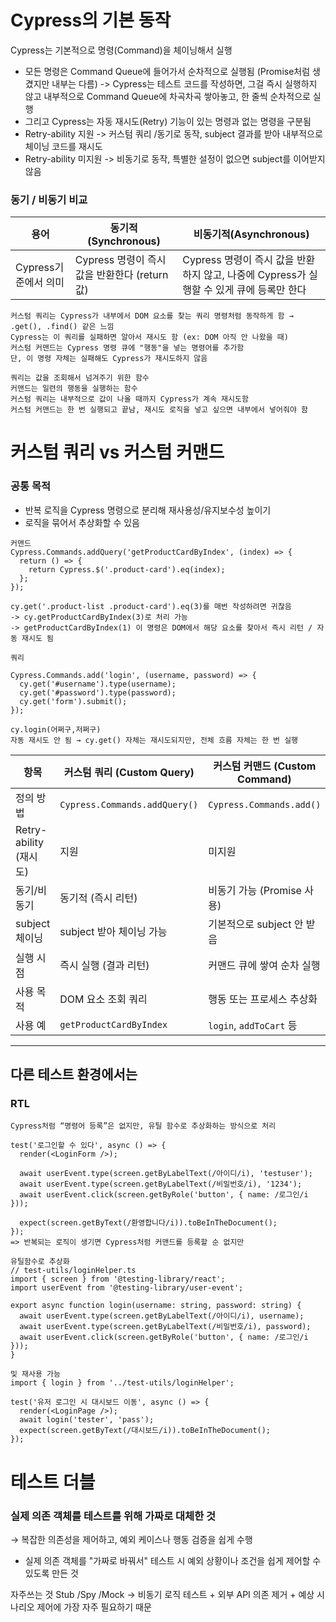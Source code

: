 # Cypress의 기본 동작

Cypress는 기본적으로 명령(Command)을 체이닝해서 실행

- 모든 명령은 Command Queue에 들어가서 순차적으로 실행됨 (Promise처럼 생겼지만 내부는 다름)
  -> Cypress는 테스트 코드를 작성하면, 그걸 즉시 실행하지 않고 내부적으로 Command Queue에 차곡차곡 쌓아놓고, 한 줄씩 순차적으로 실행
- 그리고 Cypress는 자동 재시도(Retry) 기능이 있는 명령과 없는 명령을 구분됨
- Retry-ability 지원 -> 커스텀 쿼리 /동기로 동작, subject 결과를 받아 내부적으로 체이닝 코드를 재시도
- Retry-ability 미지원 -> 비동기로 동작, 특별한 설정이 없으면 subject를 이어받지 않음

### 동기 / 비동기 비교

| 용어                 | 동기적(Synchronous)                           | 비동기적(Asynchronous)                                                                   |
| -------------------- | --------------------------------------------- | ---------------------------------------------------------------------------------------- |
| Cypress기준에서 의미 | Cypress 명령이 즉시 값을 반환한다 (return 값) | Cypress 명령이 즉시 값을 반환하지 않고, 나중에 Cypress가 실행할 수 있게 큐에 등록만 한다 |

```
커스텀 쿼리는 Cypress가 내부에서 DOM 요소를 찾는 쿼리 명령처럼 동작하게 함 → .get(), .find() 같은 느낌
Cypress는 이 쿼리를 실패하면 알아서 재시도 함 (ex: DOM 아직 안 나왔을 때)
커스텀 커맨드는 Cypress 명령 큐에 "행동"을 넣는 명령어를 추가함
단, 이 명령 자체는 실패해도 Cypress가 재시도하지 않음

```

```
쿼리는 값을 조회해서 넘겨주기 위한 함수
커맨드는 일련의 행동을 실행하는 함수
커스텀 쿼리는 내부적으로 값이 나올 때까지 Cypress가 계속 재시도함
커스텀 커맨드는 한 번 실행되고 끝남, 재시도 로직을 넣고 싶으면 내부에서 넣어줘야 함
```

# 커스텀 쿼리 vs 커스텀 커맨드

### 공통 목적

- 반복 로직을 Cypress 명령으로 분리해 재사용성/유지보수성 높이기
- 로직을 묶어서 추상화할 수 있음
```
커맨드
Cypress.Commands.addQuery('getProductCardByIndex', (index) => {
  return () => {
    return Cypress.$('.product-card').eq(index);
  };
});

cy.get('.product-list .product-card').eq(3)를 매번 작성하려면 귀찮음
-> cy.getProductCardByIndex(3)로 처리 가능
-> getProductCardByIndex(1) 이 명령은 DOM에서 해당 요소를 찾아서 즉시 리턴 / 자동 재시도 됨

쿼리

Cypress.Commands.add('login', (username, password) => {
  cy.get('#username').type(username);
  cy.get('#password').type(password);
  cy.get('form').submit();
});

cy.login(어쩌구,저쩌구)
자동 재시도 안 됨 → cy.get() 자체는 재시도되지만, 전체 흐름 자체는 한 번 실행

```



| 항목                   | 커스텀 쿼리 (Custom Query)    | 커스텀 커맨드 (Custom Command) |
| ---------------------- | ----------------------------- | ------------------------------ |
| 정의 방법              | `Cypress.Commands.addQuery()` | `Cypress.Commands.add()`       |
| Retry-ability (재시도) | 지원                          | 미지원                         |
| 동기/비동기            | 동기적 (즉시 리턴)            | 비동기 가능 (Promise 사용)     |
| subject 체이닝         | subject 받아 체이닝 가능      | 기본적으로 subject 안 받음     |
| 실행 시점              | 즉시 실행 (결과 리턴)         | 커맨드 큐에 쌓여 순차 실행     |
| 사용 목적              | DOM 요소 조회 쿼리            | 행동 또는 프로세스 추상화      |
| 사용 예                | `getProductCardByIndex`       | `login`, `addToCart` 등        |

---

## 다른 테스트 환경에서는
### RTL
```
Cypress처럼 “명령어 등록”은 없지만, 유틸 함수로 추상화하는 방식으로 처리

test('로그인할 수 있다', async () => {
  render(<LoginForm />);

  await userEvent.type(screen.getByLabelText(/아이디/i), 'testuser');
  await userEvent.type(screen.getByLabelText(/비밀번호/i), '1234');
  await userEvent.click(screen.getByRole('button', { name: /로그인/i }));

  expect(screen.getByText(/환영합니다/i)).toBeInTheDocument();
});
=> 반복되는 로직이 생기면 Cypress처럼 커맨드를 등록할 순 없지만

유틸함수로 추상화
// test-utils/loginHelper.ts
import { screen } from '@testing-library/react';
import userEvent from '@testing-library/user-event';

export async function login(username: string, password: string) {
  await userEvent.type(screen.getByLabelText(/아이디/i), username);
  await userEvent.type(screen.getByLabelText(/비밀번호/i), password);
  await userEvent.click(screen.getByRole('button', { name: /로그인/i }));
}

및 재사용 가능
import { login } from '../test-utils/loginHelper';

test('유저 로그인 시 대시보드 이동', async () => {
  render(<LoginPage />);
  await login('tester', 'pass');
  expect(screen.getByText(/대시보드/i)).toBeInTheDocument();
});

```

# 테스트 더블

### 실제 의존 객체를 테스트를 위해 가짜로 대체한 것

→ 복잡한 의존성을 제어하고, 예외 케이스나 행동 검증을 쉽게 수행

- 실제 의존 객체를 "가짜로 바꿔서" 테스트 시 예외 상황이나 조건을 쉽게 제어할 수 있도록 만든 것

자주쓰는 것
Stub /Spy /Mock
-> 비동기 로직 테스트 + 외부 API 의존 제거 + 예상 시나리오 제어에 가장 자주 필요하기 때문
